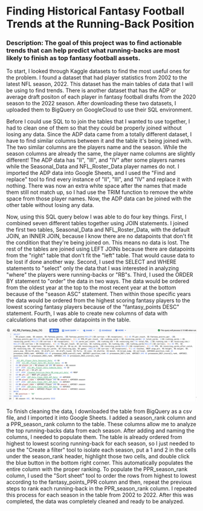 # Finding Historical Fantasy Football Trends at the Running-Back Position
### Description:  The goal of this project was to find actionable trends that can help predict what running-backs are most likely to finish as top fantasy football assets.

To start, I looked through Kaggle datasets to find the most useful ones for the problem. I found a dataset that had player statistics from 2002 to the latest NFL season, 2022. This dataset has the main tables of data that I will be using to find trends. There is another dataset that has the ADP or average draft positon of each player in fantasy football drafts from the 2020 season to the 2022 season. After downloading these two datasets, I uploaded them to BigQuery on GoogleCloud to use their SQL environment.

Before I could use SQL to to join the tables that I wanted to use together, I had to clean one of them so that they could be properly joined without losing any data. Since the ADP data came from a totally different dataset, I have to find similar columns between it and the table it's being joined with. The two similar columns are the players name and the season. While the season columns are already the same, the player name columns are slightly different! The ADP data has "II", "III", and "IV" after some players names while the Seasonal_Data and NFL_Roster_Data player names do not. I imported the ADP data into Google Sheets, and I used the "Find and replace" tool to find every instance of "II", "III", and "IV" and replace it with nothing. There was now an extra white space after the names that made them still not match up, so I had use the TRIM function to remove the white space from those player names. Now, the ADP data can be joined with the other table without losing any data.

Now, using this SQL query below I was able to do four key things. First, I combined seven different tables together using JOIN statements. I joined the first two tables, Seasonal_Data and NFL_Roster_Data, with the default JOIN, an INNER JOIN, because I know there are no datapoints that don't fit the condition that they're being joined on. This means no data is lost. The rest of the tables are joined using LEFT JOINs because there are datapoints from the "right" table that don't fit the "left" table. That would cause data to be lost if done another way. Second, I used the SELECT and WHERE statements to "select" only the data that I was interested in analyzing "where" the players were running-backs or "RB"s. Third, I used the ORDER BY statement to "order" the data in two ways. The data would be ordered from the oldest year at the top to the most recent year at the bottom because of the "season ASC" statement. Then within those specific years the data would be ordered from the highest scoring fantasy players to the lowest scoring fantasy players because of the "fantasy_points DESC" statement. Fourth, I was able to create new columns of data with calculations that use other datapoints in the table.

![BigQuery SQL Code](https://github.com/SpeeJRodgers2/PortfolioProjects/blob/main/Historical_Fantasy_RB_Analysis/BigQuery_SQL_Code_for_RBs.png?raw=true)

To finish cleaning the data, I downloaded the table from BigQuery as a csv file, and I imported it into Google Sheets. I added a season_rank column and a PPR_season_rank column to the table. These columns allow me to analyze the top running-backs data from each season. After adding and naming the columns, I needed to populate them. The table is already ordered from highest to lowest scoring running-back for each season, so I just needed to use the "Create a filter" tool to isolate each season, put a 1 and 2 in the cells under the season_rank header, highlight those two cells, and double click the blue button in the bottom right corner. This automatically populates the entire column with the proper ranking. To populate the PPR_season_rank column, I used the "Sort sheet" tool to order the rows from highest to lowest according to the fantasy_points_PPR column and then, repeat the previous steps to rank each running-back in the PPR_season_rank column. I repeated this process for each season in the table from 2002 to 2022. After this was completed, the data was completely cleaned and ready to be analyzed.

